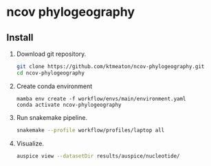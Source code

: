 # ncov phylogeography

## Install

1. Download git repository.

    ```bash
    git clone https://github.com/ktmeaton/ncov-phylogeography.git
    cd ncov-phylogeography
    ```

1. Create conda environment

    ```
    mamba env create -f workflow/envs/main/environment.yaml
    conda activate ncov-phylogeography
    ```

1. Run snakemake pipeline.

    ```bash
    snakemake --profile workflow/profiles/laptop all
    ```

1. Visualize.

    ```bash
    auspice view --datasetDir results/auspice/nucleotide/
    ```